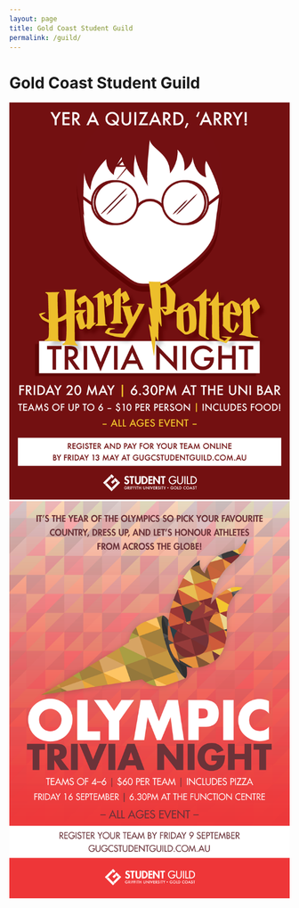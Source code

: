 ```yaml
---
layout: page
title: Gold Coast Student Guild
permalink: /guild/
---
```


# Gold Coast Student Guild

![harrypottertriviaposter.png](/img/projects/guild/harrypottertriviaposter.png)
![olympictriviaposter.png](/img/projects/guild/olympictriviaposter.png)
